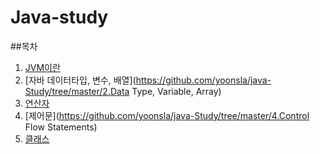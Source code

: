 Java-study
===
##목차
1. [JVM이란](https://github.com/yoonsla/java-Study/tree/master/1.JVM)
2. [자바 데이터타입, 변수, 배열](https://github.com/yoonsla/java-Study/tree/master/2.Data Type, Variable, Array)
3. [연산자](https://github.com/yoonsla/java-Study/tree/master/3.Operator)
4. [제어문](https://github.com/yoonsla/java-Study/tree/master/4.Control Flow Statements)
5. [클래스](https://github.com/yoonsla/java-Study/tree/master/5.Class)
